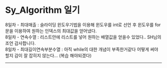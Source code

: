 # Sy_Algorithm 일기
8일차 - 최대매출 : 슬라이딩 윈도우기법을 이용해 윈도우를 int로 선언 후 윈도우를 for문을 이용하여 원하는 인덱스의 최대값을 얻어냈다. <BR>
8일차 - 연속수열 : 리스트안에 리스트를 넣어 원하는 배열값을 얻을수 있었다.. SH님의 조언 감사합니다. <BR>
8일차 - 최대길이연속부분수열 : 아직 while의 대한 개념이 부족한거같다 어떻게 써야할지 감이 잘 잡히지 않는다... (복습 해야되겠다) <BR>
<hr>
